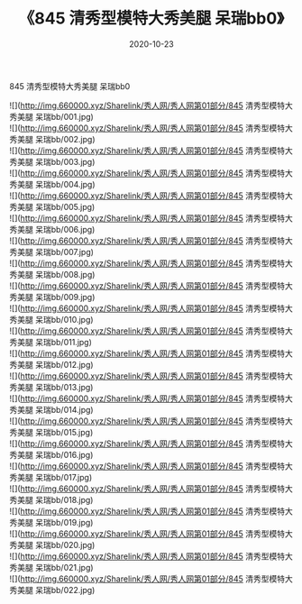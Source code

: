 ﻿---
layout: post
title:  《845 清秀型模特大秀美腿 呆瑞bb0》
date:   2020-10-23
img: http://img.660000.xyz/Sharelink/秀人网/秀人网第01部分/845 清秀型模特大秀美腿 呆瑞bb0/000.jpg
categories: [美女, 清纯, 唯美]
---

845 清秀型模特大秀美腿 呆瑞bb0

  ![](http://img.660000.xyz/Sharelink/秀人网/秀人网第01部分/845 清秀型模特大秀美腿 呆瑞bb/001.jpg) <br> ![](http://img.660000.xyz/Sharelink/秀人网/秀人网第01部分/845 清秀型模特大秀美腿 呆瑞bb/002.jpg) <br> ![](http://img.660000.xyz/Sharelink/秀人网/秀人网第01部分/845 清秀型模特大秀美腿 呆瑞bb/003.jpg) <br> ![](http://img.660000.xyz/Sharelink/秀人网/秀人网第01部分/845 清秀型模特大秀美腿 呆瑞bb/004.jpg) <br> ![](http://img.660000.xyz/Sharelink/秀人网/秀人网第01部分/845 清秀型模特大秀美腿 呆瑞bb/005.jpg) <br> ![](http://img.660000.xyz/Sharelink/秀人网/秀人网第01部分/845 清秀型模特大秀美腿 呆瑞bb/006.jpg) <br> ![](http://img.660000.xyz/Sharelink/秀人网/秀人网第01部分/845 清秀型模特大秀美腿 呆瑞bb/007.jpg) <br> ![](http://img.660000.xyz/Sharelink/秀人网/秀人网第01部分/845 清秀型模特大秀美腿 呆瑞bb/008.jpg) <br> ![](http://img.660000.xyz/Sharelink/秀人网/秀人网第01部分/845 清秀型模特大秀美腿 呆瑞bb/009.jpg) <br> ![](http://img.660000.xyz/Sharelink/秀人网/秀人网第01部分/845 清秀型模特大秀美腿 呆瑞bb/010.jpg) <br> ![](http://img.660000.xyz/Sharelink/秀人网/秀人网第01部分/845 清秀型模特大秀美腿 呆瑞bb/011.jpg) <br> ![](http://img.660000.xyz/Sharelink/秀人网/秀人网第01部分/845 清秀型模特大秀美腿 呆瑞bb/012.jpg) <br> ![](http://img.660000.xyz/Sharelink/秀人网/秀人网第01部分/845 清秀型模特大秀美腿 呆瑞bb/013.jpg) <br> ![](http://img.660000.xyz/Sharelink/秀人网/秀人网第01部分/845 清秀型模特大秀美腿 呆瑞bb/014.jpg) <br> ![](http://img.660000.xyz/Sharelink/秀人网/秀人网第01部分/845 清秀型模特大秀美腿 呆瑞bb/015.jpg) <br> ![](http://img.660000.xyz/Sharelink/秀人网/秀人网第01部分/845 清秀型模特大秀美腿 呆瑞bb/016.jpg) <br> ![](http://img.660000.xyz/Sharelink/秀人网/秀人网第01部分/845 清秀型模特大秀美腿 呆瑞bb/017.jpg) <br> ![](http://img.660000.xyz/Sharelink/秀人网/秀人网第01部分/845 清秀型模特大秀美腿 呆瑞bb/018.jpg) <br> ![](http://img.660000.xyz/Sharelink/秀人网/秀人网第01部分/845 清秀型模特大秀美腿 呆瑞bb/019.jpg) <br> ![](http://img.660000.xyz/Sharelink/秀人网/秀人网第01部分/845 清秀型模特大秀美腿 呆瑞bb/020.jpg) <br> ![](http://img.660000.xyz/Sharelink/秀人网/秀人网第01部分/845 清秀型模特大秀美腿 呆瑞bb/021.jpg) <br> ![](http://img.660000.xyz/Sharelink/秀人网/秀人网第01部分/845 清秀型模特大秀美腿 呆瑞bb/022.jpg) <br>